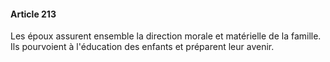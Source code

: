 #### Article 213

Les époux assurent ensemble la direction morale et matérielle de la famille. Ils pourvoient à l'éducation des enfants et préparent leur avenir.

